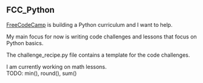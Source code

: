## FCC_Python

[FreeCodeCamp](https://www.freecodecamp.com) is building a Python curriculum and I want to help.  

My main focus for now is writing code challenges and lessons that focus on Python basics.

The challenge_recipe.py file contains a template for the code challenges.  

I am currently working on math lessons.  
TODO: min(), round(), sum() 
